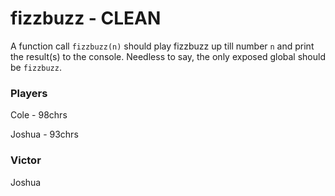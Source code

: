 # fizzbuzz - CLEAN
A function call `fizzbuzz(n)` should play fizzbuzz up till number `n` and print the result(s) to the console.
Needless to say, the only exposed global should be `fizzbuzz`.

### Players
Cole - 98chrs

Joshua - 93chrs

### Victor
Joshua
